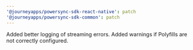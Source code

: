 ```yaml
---
'@journeyapps/powersync-sdk-react-native': patch
'@journeyapps/powersync-sdk-common': patch
---
```


Added better logging of streaming errors. Added warnings if Polyfills are not correctly configured.
